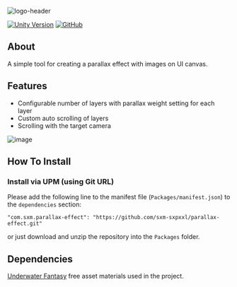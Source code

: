 ![logo-header](https://user-images.githubusercontent.com/37039414/192315001-5c9c6ce6-e49e-4613-a24b-0cb2900f595f.gif)

[![Unity Version](https://img.shields.io/badge/unity-2019.3-blue)](https://unity3d.com/get-unity/download)
[![GitHub](https://img.shields.io/badge/license-MIT-green)](https://github.com/sxm-sxpxxl/parallax-effect/blob/master/LICENSE.md)

## About

A simple tool for creating a parallax effect with images on UI canvas.

## Features
- Configurable number of layers with parallax weight setting for each layer
- Custom auto scrolling of layers
- Scrolling with the target camera

![image](https://user-images.githubusercontent.com/37039414/192320775-eb7709ab-c7a9-49a0-8581-67388b549643.png)


## How To Install
### Install via UPM (using Git URL)
Please add the following line to the manifest file (`Packages/manifest.json`) to the `dependencies` section:

```"com.sxm.parallax-effect": "https://github.com/sxm-sxpxxl/parallax-effect.git"```

or just download and unzip the repository into the `Packages` folder.

## Dependencies
[Underwater Fantasy](https://assetstore.unity.com/packages/2d/textures-materials/water/underwater-fantasy-87457) free asset materials used in the project.
